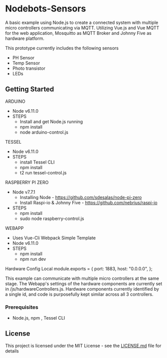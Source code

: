 # Nodebots-Sensors

A basic example using Node.js to create a connected system with multiple micro controllers communicating via MQTT. Utilizing Vue.js and Vue MQTT for the web application, Mosquitto as MQTT Broker and Johnny Five as hardware platform.

This prototype currently includes the following sensors
- PH Sensor
- Temp Sensor
- Photo transistor
- LEDs

## Getting Started

ARDUINO
- Node v6.11.0
- STEPS
	- Install and get Node.js running
	- npm install
	- node arduino-control.js

TESSEL
- Node v6.11.0
- STEPS
	- install Tessel CLI
	- npm install
	- t2 run tessel-control.js

RASPBERRY PI ZERO
- Node v7.7.1
	- Installing Node - https://github.com/sdesalas/node-pi-zero
	- Install Raspi-io & Johnny Five - https://github.com/nebrius/raspi-io
- STEPS
	- npm install
	- sudo node raspberry-control.js


WEBAPP
- Uses Vue-Cli Webpack Simple Template
- Node v6.11.0
- STEPS
	- npm install
	- npm run dev


Hardware Config Local
module.exports = {
	port: 1883,
	host: "0.0.0.0",
};



This example can communicate with multiple micro controllers at the same stage. The Webapp's settings of the hardware components are currently set in /js/hardwareControllers.js. Hardware components currently identified by a single id, and code is purposefully kept similar across all 3 controllers.

### Prerequisites

- Node.js, npm , Tessel CLI


## License

This project is licensed under the MIT License - see the [LICENSE.md](LICENSE.md) file for details

